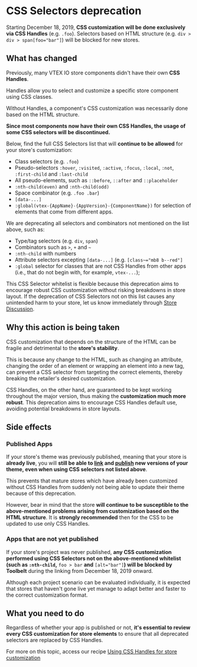 # CSS Selectors deprecation

Starting December 18, 2019, **CSS customization will be done exclusively via CSS Handles** (e.g. `.foo`). Selectors based on HTML structure (e.g. `div > div > span[foo="bar"]`) will be blocked for new stores.

## What has changed

Previously, many VTEX IO store components didn't have their own **CSS Handles**. 

<div class="alert alert-info">
Handles allow you to select and customize a specific store component using CSS classes. 
</div>

Without Handles, a component's CSS customization was necessarily done based on the HTML structure.

**Since most components now have their own CSS Handles, the usage of some CSS selectors will be discontinued.** 

Below, find the full CSS Selectors list that will **continue to be allowed** for your store's customization:

- Class selectors (e.g. `.foo`)
- Pseudo-selectors `:hover`, `:visited`, `:active`, `:focus`, `:local`, `:not`, `:first-child` and `:last-child`
- All pseudo-elements, such as  `::before`, `::after` and `::placeholder`
- `:nth-child(even)` and `:nth-child(odd)`
- Space combinator (e.g. `.foo .bar`)
- `[data-...]` 
- `:global(vtex-{AppName}-{AppVersion}-{ComponentName})` for selection of elements that come from different apps. 

We are deprecating all selectors and combinators not mentioned on the list above, such as:

- Type/tag selectors (e.g. `div`, `span`)
- Combinators such as `>`, `+` and `~`
- `:nth-child` with numbers
- Attribute selectors excepting `[data-...]` (e.g. `[class~="mb8 b--red"]`
- `:global` selector for classes that are not CSS Handles from other apps (i.e., that do not begin with, for example, `vtex-...`);

<div class="alert alert-info">
  This CSS Selector whitelist is flexible because this deprecation aims to encourage robust CSS customization without risking breakdowns in store layout. If the deprecation of CSS Selectors not on this list causes any unintended harm to your store, let us know immediately through <a href="https://github.com/vtex-apps/store-discussion/issues">Store Discussion</a>.
</div>

##  Why this action is being taken

CSS customization that depends on the structure of the HTML can be fragile and detrimental to the **store's stability**.

This is because any change to the HTML, such as changing an attribute, changing the order of an element or wrapping an element into a new tag, can prevent a CSS selector from targeting the correct elements, thereby breaking the retailer's desired customization.

CSS Handles, on the other hand, are guaranteed to be kept working throughout the major version, thus making the **customization much more robust**. This deprecation aims to encourage CSS Handles default use, avoiding potential breakdowns in store layouts. 

## Side effects

### Published Apps 

If your store's theme was previously published, meaning that your store is **already live**, you will **still be able to [link](https://vtex.io/docs/recipes/store/linking-an-app) and [publish](https://vtex.io/docs/recipes/store/publishing-an-app) new versions of your theme, even when using CSS selectors not listed above**.  

This prevents that mature stores which have already been customized without CSS Handles from suddenly not being able to update their theme because of this deprecation.

However, bear in mind that the store **will continue to be susceptible to the above-mentioned problems arising from customization based on the HTML structure**. It is **strongly recommended** then for the CSS to be updated to use only CSS Handles.

### Apps that are not yet published

If your store's project was never published, **any CSS customization performed using CSS Selectors not on the above-mentioned whitelist (such as **`:nth-child`**,** `foo > bar` **and** `[alt="bar"]`**) will be blocked by Toolbelt** during the linking from December 18, 2019 onward.

Although each project scenario can be evaluated individually, it is expected that stores that haven't gone live yet manage to adapt better and faster to the correct customization format.

## What you need to do

Regardless of whether your app is published or not, **it's essential to review every CSS customization for store elements** to ensure that all deprecated selectors are replaced by CSS Handles.

For more on this topic, access our recipe [Using CSS Handles for store customization](https://vtex.io/docs/recipes/layout/using-css-handles-for-store-customization)
